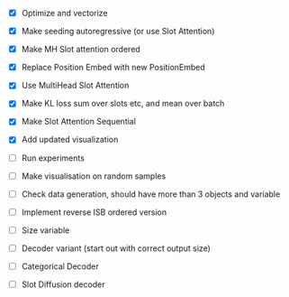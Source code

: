 - [x] Optimize and vectorize
- [x] Make seeding autoregressive (or use Slot Attention)
- [x] Make MH Slot attention ordered
- [x] Replace Position Embed with new PositionEmbed
- [x] Use MultiHead Slot Attention
- [x] Make KL loss sum over slots etc, and mean over batch
- [x] Make Slot Attention Sequential
- [x] Add updated visualization
- [ ] Run experiments

- [ ] Make visualisation on random samples
- [ ] Check data generation, should have more than 3 objects and variable
- [ ] Implement reverse ISB ordered version

- [ ] Size variable
- [ ] Decoder variant (start out with correct output size)
- [ ] Categorical Decoder
- [ ] Slot Diffusion decoder